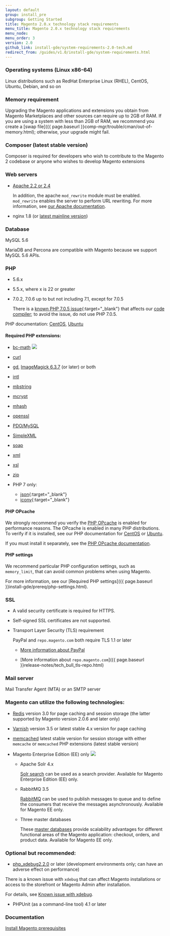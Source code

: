 ```yaml
---
layout: default
group: install_pre
subgroup: Getting Started
title: Magento 2.0.x technology stack requirements
menu_title: Magento 2.0.x technology stack requirements
menu_node: 
menu_order: 3
version: 2.0
github_link: install-gde/system-requirements-2.0-tech.md
redirect_from: /guides/v1.0/install-gde/system-requirements.html
---
```


### Operating systems (Linux x86-64)

Linux distributions such as RedHat Enterprise Linux (RHEL), CentOS, Ubuntu, Debian, and so on

### Memory requirement
Upgrading the Magento applications and extensions you obtain from Magento Marketplaces and other sources can require up to 2GB of RAM. If you are using a system with less than 2GB of RAM, we recommend you create a [swap file]({{ page.baseurl }}comp-mgr/trouble/cman/out-of-memory.html); otherwise, your upgrade might fail.

### Composer (latest stable version)
Composer is required for developers who wish to contribute to the Magento 2 codebase or anyone who wishes to develop Magento extensions

### Web servers
*	<a href="http://httpd.apache.org/download.cgi" target="_blank">Apache 2.2 or 2.4</a>
	
	In addition, the apache `mod_rewrite` module must be enabled. `mod_rewrite` enables the server to perform URL rewriting. For more information, see <a href="{{page.baseurl}}install-gde/prereq/apache.html">our Apache documentation</a>.
*	nginx 1.8 (or <a href="http://nginx.org/en/linux_packages.html#mainline" target="_blank">latest mainline version</a>)

### Database

MySQL 5.6

MariaDB and Percona are compatible with Magento because we support MySQL 5.6 APIs.
	
### PHP 

*	5.6.x
*	5.5.x, where x is 22 or greater
*	7.0.2, 7.0.6 up to but not including 7.1, except for 7.0.5

	There is a [known PHP 7.0.5 issue](https://bugs.php.net/bug.php?id=71914){:target="_blank"} that affects our [code compiler]({{page.baseurl}}config-guide/cli/config-cli-subcommands-compiler.html); to avoid the issue, do not use PHP 7.0.5. 

PHP documentation: <a href="{{page.baseurl}}install-gde/prereq/php-centos.html" target="_blank">CentOS</a>, <a href="{{page.baseurl}}install-gde/prereq/php-ubuntu.html" target="_blank">Ubuntu</a>

#### Required PHP extensions:

*	<a href="http://php.net/manual/en/book.bc.php" target="_blank">bc-math</a> <img src="{{ site.baseurl }}common/images/ee-only_small.png">
*	<a href="http://php.net/manual/en/book.curl.php" target="_blank">curl</a>
*	<a href="http://php.net/manual/en/book.image.php" target="_blank">gd</a>, <a href="http://php.net/manual/en/book.imagick.php" target="_blank">ImageMagick 6.3.7</a> (or later) or both
*	<a href="http://php.net/manual/en/book.intl.php" target="_blank">intl</a>
*	<a href="http://php.net/manual/en/book.mbstring.php" target="_blank">mbstring</a>
*	<a href="http://php.net/manual/en/book.mcrypt.php" target="_blank">mcrypt</a>
*	<a href="http://php.net/manual/en/book.mhash.php" target="_blank">mhash</a>
*	<a href="http://php.net/manual/en/book.openssl.php" target="_blank">openssl</a>
*	<a href="http://php.net/manual/en/ref.pdo-mysql.php" target="_blank">PDO/MySQL</a>
*	<a href="http://php.net/manual/en/book.simplexml.php" target="_blank">SimpleXML</a>
*	<a href="http://php.net/manual/en/book.soap.php" target="_blank">soap</a>
*	<a href="http://php.net/manual/en/book.xml.php" target="_blank">xml</a>
*	<a href="http://php.net/manual/en/book.xsl.php" target="_blank">xsl</a>
*	<a href="http://php.net/manual/en/book.zip.php" target="_blank">zip</a> 
*	PHP 7 only: 

	*	[json](http://php.net/manual/en/book.json.php){:target="_blank"}
	*	[iconv](http://php.net/manual/en/book.iconv.php){:target="_blank"}

#### PHP OPcache
We strongly recommend you verify the  <a href="http://php.net/manual/en/intro.opcache.php" target="_blank">PHP OPcache</a> is enabled for performance reasons. The OPcache is enabled in many PHP distributions. To verify if it is installed, see our PHP documentation for <a href="{{page.baseurl}}install-gde/prereq/php-centos.html" target="_blank">CentOS</a> or <a href="{{page.baseurl}}install-gde/prereq/php-ubuntu.html" target="_blank">Ubuntu</a>.

If you must install it separately, see the <a href="http://php.net/manual/en/opcache.setup.php" target="_blank">PHP OPcache documentation</a>.

#### PHP settings
We recommend particular PHP configuration settings, such as `memory_limit`, that can avoid common problems when using Magento.

For more information, see our [Required PHP settings]({{ page.baseurl }}install-gde/prereq/php-settings.html). 

### SSL
*	A valid security certificate is required for HTTPS.
*	Self-signed SSL certificates are not supported.
*	Transport Layer Security (TLS) requirement 

	PayPal and `repo.magento.com` both require TLS 1.1 or later

	*	[More information about PayPal]({{page.baseurl}}install-gde/system-requirements_tls1-2.html)

	*	[More information about `repo.magento.com`]({{ page.baseurl }}release-notes/tech_bull_tls-repo.html)

### Mail server
Mail Transfer Agent (MTA) or an SMTP server

### Magento can utilize the following technologies:
*	<a href="{{page.baseurl}}config-guide/redis/config-redis.html">Redis</a> version 3.0 for page caching and session storage (the latter supported by Magento version 2.0.6 and later only)
*	<a href="{{page.baseurl}}config-guide/varnish/config-varnish.html">Varnish</a> version 3.5 or latest stable 4.x version for page caching
*	<a href="{{page.baseurl}}config-guide/memcache/memcache.html">memcached</a> latest stable version for session storage with either `memcache` or `memcached` PHP extensions (latest stable version)

*	Magento Enterprise Edition (EE) only <img src="{{ site.baseurl }}common/images/ee-only_small.png">

	*   Apache Solr 4.x
 
    	<a href="{{page.baseurl}}config-guide/solr/solr-overview.html">Solr search</a> can be used as a search provider. Available for Magento Enterprise Edition (EE) only.

	*	RabbitMQ 3.5

		<a href="{{page.baseurl}}config-guide/mq/rabbitmq-overview.html">RabbitMQ</a> can be used to publish messages to queue and to define the consumers that receive the messages asynchronously. Available for Magento EE only.

	*	Three master databases 

		These <a href="{{page.baseurl}}config-guide/multi-master/multi-master.html">master databases</a> provide scalability advantages for different functional areas of the Magento application: checkout, orders, and product data. Available for Magento EE only.

### Optional but recommended:

*	<a href="http://xdebug.org/download.php" target="_blank">php_xdebug2.2.0</a> or later (development environments only; can have an adverse effect on performance)

<div class="bs-callout bs-callout-info" id="info">
	<p>There is a known issue with <code>xdebug</code> that can affect Magento installations or access to the storefront or Magento Admin after installation.</p>
	<p>For details, see <a href="{{page.baseurl}}install-gde/trouble/tshoot_install-issues.html#known-devbeta-xdebug">Known issue with xdebug</a>.</p>
</div>

*	PHPUnit (as a command-line tool) 4.1 or later

### Documentation

<a href="{{page.baseurl}}install-gde/prereq/prereq-overview.html">Install Magento prerequisites</a>
